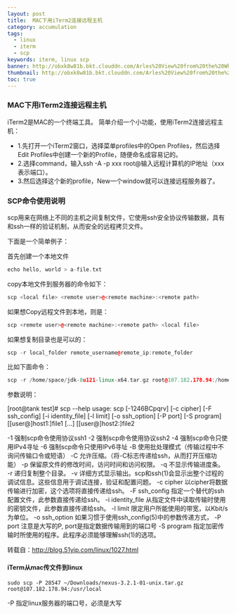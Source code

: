 ```yaml
---
layout: post
title:  MAC下用iTerm2连接远程主机
category: accumulation
tags:
  - linux
  - iterm
  - scp
keywords: iterm, linux scp
banner: http://obxk8w81b.bkt.clouddn.com/Arles%20View%20from%20the%20Wheat%20Fields.jpg
thumbnail: http://obxk8w81b.bkt.clouddn.com/Arles%20View%20from%20the%20Wheat%20Fields.jpg
toc: true
---
```


### MAC下用iTerm2连接远程主机
iTerm2是MAC的一个终端工具。
简单介绍一个小功能，使用iTerm2连接远程主机：

- 1.先打开一个iTerm2窗口，选择菜单profiles中的Open Profiles，然后选择Edit Profiles中创建一个新的Profile，随便命名成容易记的。
- 2.选择command，输入ssh -A -p xxx root@输入远程计算机的IP地址（xxx表示端口）。
- 3.然后选择这个新的profile，New一个window就可以连接远程服务器了。

### SCP命令使用说明
<!--more-->
scp用来在网络上不同的主机之间复制文件，它使用ssh安全协议传输数据，具有和ssh一样的验证机制，从而安全的远程拷贝文件。

下面是一个简单例子：

首先创建一个本地文件
~~~ C++
echo hello, world > a-file.txt
~~~

copy本地文件到服务器的命令如下：
~~~ C++
scp <local file> <remote user>@<remote machine>:<remote path>
~~~

如果想Copy远程文件到本地，则是：
~~~ C++
scp <remote user>@<remote machine>:<remote path> <local file>
~~~

如果想复制目录也是可以的：
~~~ C++
scp -r local_folder remote_username@remote_ip:remote_folder
~~~

比如下面命令：
~~~ C++
scp -r /home/space/jdk-8u121-linux-x64.tar.gz root@107.182.178.94:/home/root/others/
~~~

参数说明：

[root@tank test]# scp --help
usage: scp [-1246BCpqrv] [-c cipher] [-F ssh_config] [-i identity_file] [-l limit] [-o ssh_option] [-P port] [-S program] [[user@]host1:]file1 [...] [[user@]host2:]file2  

-1                        强制scp命令使用协议ssh1
-2                        强制scp命令使用协议ssh2
-4                        强制scp命令只使用IPv4寻址
-6                        强制scp命令只使用IPv6寻址
-B                        使用批处理模式（传输过程中不询问传输口令或短语）
-C                        允许压缩。（将-C标志传递给ssh，从而打开压缩功能）
-p                         保留原文件的修改时间，访问时间和访问权限。
-q                         不显示传输进度条。
-r                          递归复制整个目录。
-v                          详细方式显示输出。scp和ssh(1)会显示出整个过程的调试信息。这些信息用于调试连接，验证和配置问题。
-c cipher              以cipher将数据传输进行加密，这个选项将直接传递给ssh。
-F ssh_config      指定一个替代的ssh配置文件，此参数直接传递给ssh。
-i identity_file      从指定文件中读取传输时使用的密钥文件，此参数直接传递给ssh。
-l limit                    限定用户所能使用的带宽，以Kbit/s为单位。
-o ssh_option      如果习惯于使用ssh_config(5)中的参数传递方式，
-P port                  注意是大写的P, port是指定数据传输用到的端口号
-S program         指定加密传输时所使用的程序。此程序必须能够理解ssh(1)的选项。

转载自：http://blog.51yip.com/linux/1027.html


#### iTerm从mac传文件到linux

~~~
sudo scp -P 28547 ~/Downloads/nexus-3.2.1-01-unix.tar.gz root@107.182.178.94:/usr/local
~~~
-P 指定linux服务器的端口号，必须是大写
